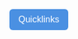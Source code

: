 <style>
  .dropdown {
    position: relative;
    display: inline-block;
  }

  .dropdown-btn {
    background-color: #4A90E2;
    color: white;
    padding: 10px 16px;
    font-size: 16px;
    border: none;
    border-radius: 6px;
    cursor: pointer;
  }

  .dropdown-content {
    display: none;
    position: absolute;
    background-color: #f9f9f9;
    min-width: 260px;
    box-shadow: 0px 8px 16px 0px rgba(0,0,0,0.2);
    z-index: 1;
    border-radius: 6px;
  }

  .dropdown-content a {
    color: black;
    padding: 12px 16px;
    text-decoration: none;
    display: block;
    border-bottom: 1px solid #ddd;
  }

  .dropdown-content a:hover {
    background-color: #f1f1f1;
  }

  .dropdown:hover .dropdown-content {
    display: block;
  }

  .dropdown:hover .dropdown-btn {
    background-color: #357ABD;
  }
</style>

<div class="dropdown">
  <button class="dropdown-btn">Quicklinks</button>
  <div class="dropdown-content">
    <a href="https://github.com/Ahaanv19/Poway_Auto_Frontend/issues/24" target="_blank">Deployment Guide Issue</a>
    <a href="https://github.com/Ahaanv19/Poway_Auto_Frontend/issues/25" target="_blank">Main Page Issue</a>
    <a href="https://github.com/Ahaanv19/Poway_Auto_Frontend/issues/26" target="_blank">Find Best Route Issue</a>
    <a href="https://github.com/Ahaanv19/Poway_Auto_Frontend/issues/26" target="_blank">Favorite Locations Issue</a>
    <a href="https://github.com/Ahaanv19/Poway_Auto_Frontend/issues/28" target="_blank">Daily Routine Issue</a>
    <a href="https://github.com/Ahaanv19/Poway_Auto_Frontend/issues/29" target="_blank">Technical Issue</a>
    <a href="https://github.com/Ahaanv19/Poway_Auto_Backend" target="_blank">GitHub Backend</a>
    <a href="https://github.com/Ahaanv19/Poway_Auto_Frontend" target="_blank">GitHub Frontend</a>
    <a href="https://autonomous.opencodingsociety.com/" target="_blank">Deployed Backend</a>
    <a href="https://github.com/users/Ahaanv19/projects/1/views/1" target="_blank">Kanban Board</a>
    <a href="https://cockpit.stu.nighthawkcodingsociety.com/" target="_blank">Ubuntu Cockpit Deployment</a>
  </div>
</div>





